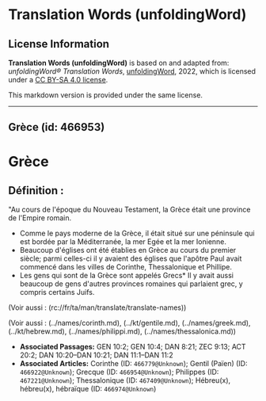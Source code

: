 # Translation Words (unfoldingWord)

## License Information

**Translation Words (unfoldingWord)** is based on and adapted from: _unfoldingWord® Translation Words_, [unfoldingWord](https://unfoldingword.org/utw), 2022, which is licensed under a [CC BY-SA 4.0 license](https://creativecommons.org/licenses/by-sa/4.0/legalcode.en).

This markdown version is provided under the same license.



--------------------------------

## Grèce (id: 466953)

Grèce
=====

Définition :
------------

"Au cours de l'époque du Nouveau Testament, la Grèce était une province de l'Empire romain.

* Comme le pays moderne de la Grèce, il était situé sur une péninsule qui est bordée par la Méditerranée, la mer Egée et la mer Ionienne.
* Beaucoup d'églises ont été établies en Grèce au cours du premier siècle; parmi celles\-ci il y avaient des églises que l'apôtre Paul avait commencé dans les villes de Corinthe, Thessalonique et Phillipe.
* Les gens qui sont de la Grèce sont appelés Grecs\* Il y avait aussi beaucoup de gens d'autres provinces romaines qui parlaient grec, y compris certains Juifs.

(Voir aussi : (rc://fr/ta/man/translate/translate\-names))

(Voir aussi : (../names/corinth.md), (../kt/gentile.md), (../names/greek.md), (../kt/hebrew.md), (../names/philippi.md), (../names/thessalonica.md))

* **Associated Passages:** GEN 10:2; GEN 10:4; DAN 8:21; ZEC 9:13; ACT 20:2; DAN 10:20–DAN 10:21; DAN 11:1–DAN 11:2
* **Associated Articles:** Corinthe  (ID: `466779@Unknown`); Gentil (Païen) (ID: `466922@Unknown`); Grecque (ID: `466954@Unknown`); Philippes (ID: `467221@Unknown`); Thessalonique (ID: `467409@Unknown`); Hébreu(x), hébreu(x), hébraïque (ID: `466974@Unknown`)

